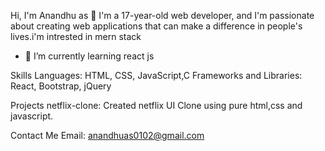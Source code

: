 
Hi, I'm Anandhu as 👋
I'm a 17-year-old  web developer, and I'm passionate about creating web applications that can make a difference in people's lives.i'm intrested in mern stack

- 🌱 I’m currently learning react js

Skills
Languages: HTML, CSS, JavaScript,C
Frameworks and Libraries: React, Bootstrap, jQuery


Projects
netflix-clone: Created netflix UI Clone using pure html,css and javascript.


Contact Me
Email: anandhuas0102@gmail.com

